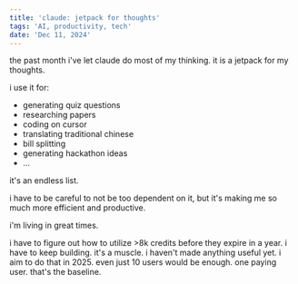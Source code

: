 ```yaml
---
title: 'claude: jetpack for thoughts'
tags: 'AI, productivity, tech'
date: 'Dec 11, 2024'
---
```


the past month i've let claude do most of my thinking. it is a jetpack for my thoughts.

i use it for:

- generating quiz questions
- researching papers
- coding on cursor
- translating traditional chinese
- bill splitting
- generating hackathon ideas
- ...

it's an endless list.

i have to be careful to not be too dependent on it, but it's making me so much more efficient and productive.

i'm living in great times.

i have to figure out how to utilize >8k credits before they expire in a year. i have to keep building. it's a muscle. i haven't made anything useful yet. i aim to do that in 2025. even just 10 users would be enough. one paying user. that's the baseline.
